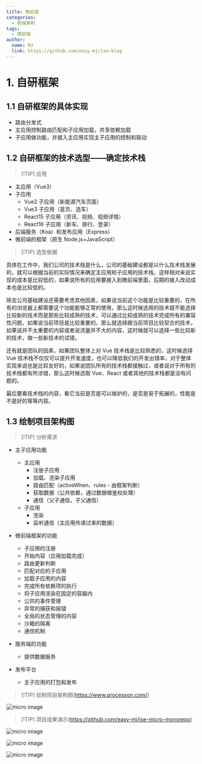 ```yaml
---
title: 微前端
categories:
  - 前端架构
tags:
  - 微前端
author:
  name: MJ
  link: https://github.com/easy-mj/ise-blog
---
```


# 1. 自研框架

## 1.1 自研框架的具体实现

- 路由分发式
- 主应用控制路由匹配和子应用加载，共享依赖加载
- 子应用做功能，并接入主应用实现主子应用的控制和联动

## 1.2 自研框架的技术选型——确定技术栈

> [!TIP] 应用

- 主应用（Vue3）
- 子应用
  - Vue2 子应用（新能源汽车页面）
  - Vue3 子应用（首页、选车）
  - React15 子应用（资讯、视频、视频详情）
  - React16 子应用（新车、排行、登录）
- 后端服务（Koa）和发布应用（Express）
- 微前端的框架（原生 Node.js+JavaScript）

> [!TIP] 选型依据

具体在工作中，我们公司的技术栈是什么，公司的基础建设都是以什么技术栈发展的，就可以根据当前的实际情况来确定主应用和子应用的技术栈，这样相对来说实现的成本是比较低的，如果说所有的应用要接入到微前端里面，后期的接入改动成本也是比较低的。

除去公司基础建设还需要考虑其他因素，如果说当前这个功能是比较重要的，在所有的浏览器上都需要这个功能能够正常的使用，那么这时候选用的技术就不能选择比较新的技术而是那些比较成熟的技术，可以通过比较成熟的技术完成所有的兼容性问题，如果说当前项目是比较重要的，那么就选择跟当前项目比较契合的技术，如果说并不太重要的内容或者说流量并不大的内容，这时候就可以选择一些比较新的技术，做一些新技术的试错。

还有就是团队的因素，如果团队整体上对 Vue 技术栈是比较熟悉的，这时候选择 Vue 技术栈不仅仅可以提升开发速度，也可以降低我们的开发出错率，对于整体实现来说也是比较友好的，如果说团队所有的技术栈都接触过，或者说对于所有的技术栈都有所涉猎，那么这时候选取 Vue、React 或者其他的技术栈都是没有问题的。

最后要看技术栈的内容，看它当前是否是可以维护的，是否是易于拓展的，性能是不是好的等等内容。

## 1.3 绘制项目架构图

> [!TIP] 分析需求

- 主子应用功能
  - 主应用
    - 注册子应用
    - 加载、渲染子应用
    - 路由匹配（activeWhen、rules - 由框架判断）
    - 获取数据（公共依赖，通过数据做鉴权处理）
    - 通信（父子通信，子父通信）
  - 子应用
    - 渲染
    - 监听通信（主应用传递过来的数据）
- 微前端框架的功能

  - 子应用的注册
  - 开始内容（应用加载完成）
  - 路由更新判断
  - 匹配对应的子应用
  - 加载子应用的内容
  - 完成所有依赖项的执行
  - 将子应用渲染在固定的容器内
  - 公共的事件管理
  - 异常的捕获和报错
  - 全局的状态管理的内容
  - 沙箱的隔离
  - 通信机制

- 服务端的功能
  - 提供数据服务
- 发布平台
  - 主子应用的打包和发布

> [!TIP] 绘制项目架构图(https://www.processon.com/)

![micro image](/img/micro-arch.png)

> [!TIP] 项目成果演示(https://github.com/easy-mj/ise-micro-monorepo)

![micro image](/img/micro-spa.gif)

![micro image](/img/micro-subapp-cache.gif)

![micro image](/img/micro-subapp-preload.gif)
